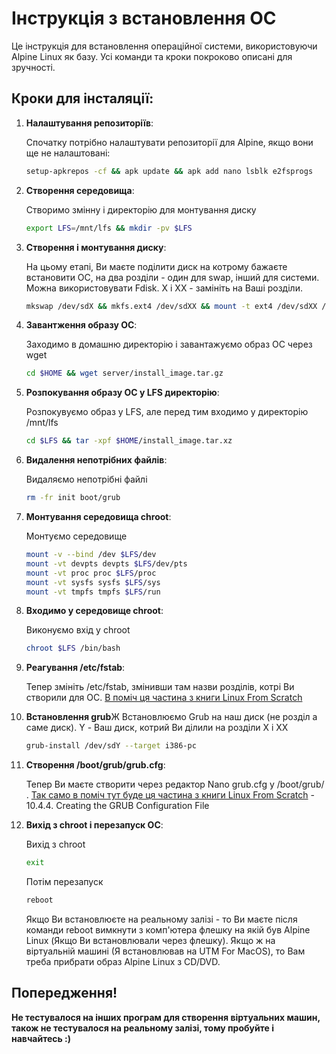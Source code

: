 # Інструкція з встановлення ОС

Це інструкція для встановлення операційної системи, використовуючи Alpine Linux як базу. Усі команди та кроки покроково описані для зручності.

## Кроки для інсталяції:

1. **Налаштування репозиторіїв**:

   Спочатку потрібно налаштувати репозиторії для Alpine, якщо вони ще не налаштовані:
   ```bash
   setup-apkrepos -cf && apk update && apk add nano lsblk e2fsprogs
   ```
2. **Створення середовища**:

   Створимо змінну і директорію для монтування диску
   ```bash
   export LFS=/mnt/lfs && mkdir -pv $LFS
   ```
3. **Створення і монтування диску**:

   На цьому етапі, Ви маєте поділити диск на котрому бажаєте встановити ОС, на два розділи - один для swap, інший для системи.
   Можна використовувати Fdisk. Х і ХХ - замініть на Ваші розділи.
   ```bash
   mkswap /dev/sdX && mkfs.ext4 /dev/sdXX && mount -t ext4 /dev/sdXX /mnt/lfs
   ```
4. **Завантження образу ОС**:

   Заходимо в домашню директорію і завантажуємо образ ОС через wget
   ```bash
   cd $HOME && wget server/install_image.tar.gz
   ```
5. **Розпокування образу ОС у LFS директорію**:

   Розпокувуємо образ у LFS, але перед тим входимо у директорію /mnt/lfs
   ```bash
   cd $LFS && tar -xpf $HOME/install_image.tar.xz
   ```
6. **Видалення непотрібних файлів**:

   Видаляємо непотрібні файлі
   ```bash
   rm -fr init boot/grub
   ```
7. **Монтування середовища chroot**:

   Монтуємо середовище
   ```bash
   mount -v --bind /dev $LFS/dev
   mount -vt devpts devpts $LFS/dev/pts
   mount -vt proc proc $LFS/proc
   mount -vt sysfs sysfs $LFS/sys
   mount -vt tmpfs tmpfs $LFS/run
   ```
8. **Входимо у середовище chroot**:

   Виконуємо вхід у chroot
   ```bash
   chroot $LFS /bin/bash
   ```
9. **Реагування /etc/fstab**:
    
    Тепер змініть /etc/fstab, змінивши там назви розділів, котрі Ви створили для ОС.
    [В поміч ця частина з книги Linux From Scratch](https://www.linuxfromscratch.org/lfs/view/12.3/chapter10/fstab.html)
10. **Встановлення grub**Ж
    Встановлюємо Grub на наш диск (не розділ а саме диск). Y - Ваш диск, котрий Ви ділили на розділи Х і ХХ
    ```bash
    grub-install /dev/sdY --target i386-pc
    ```
11. **Створення /boot/grub/grub.cfg**:
    
    Тепер Ви маєте створити через редактор Nano grub.cfg у /boot/grub/ .
    [Так само в поміч тут буде ця частина з книги Linux From Scratch](https://www.linuxfromscratch.org/lfs/view/12.3/chapter10/grub.html) - 10.4.4. Creating the GRUB Configuration File
12. **Вихід з chroot і перезапуск ОС**:
    
    Вихід з chroot
    ```bash
    exit
    ```

    Потім перезапуск
    ```bash
    reboot
    ```
    
    Якщо Ви встановлюєте на реальному залізі - то Ви маєте після команди reboot вимкнути з комп'ютера флешку на якій був Alpine Linux (Якщо Ви встановлювали через флешку).
    Якщо ж на віртуальній машині (Я встановлював на UTM For MacOS), то Вам треба прибрати образ Alpine Linux з CD/DVD.
    
## Попередження!
**Не тестувалося на інших програм для створення віртуальних машин, також не тестувалося на реальному залізі, тому пробуйте і навчайтесь :)**

